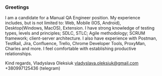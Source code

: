 ### Greetings
I am a candidate for a Manual QA Engineer position. My experience includes, but is not limited to: Web, Mobile (IOS, Android), Desktop(Windows, MacOS), Extension. I have strong knowledge of testing types, levels and principles; SDLC, STLC; Agile methodology; SCRUM framework; client-server architecture. I also have experience with Postman, TestRail, Jira, Confluence, Trello, Chrome Developer Tools, ProxyMan, Charles and more.
I feel comfortable with establishing productive relationships.

Kind regards, 
Vladyslava Oleksiuk
vladyslava.oleksiuk@gmail.com
+380997125436 (telegram)

<!--
**VladyslavaOleksiuk/VladyslavaOleksiuk** is a  ✨ _special_ ✨ repository because its `README.md` (this file) appears on your GitHub profile.

Here are some ideas to get you started:

- 🔭 Certificate 
- 🌱 I’m currently learning ...
- 👯 I’m looking to collaborate on ...
- 🤔 I’m looking for help with ...
- 💬 Ask me about ...
- 📫 How to reach me: ...
- 😄 Pronouns: ...
- ⚡ Fun fact: ...
-->
